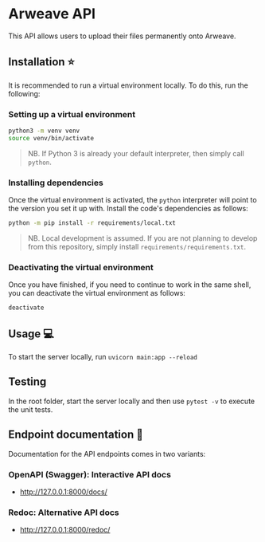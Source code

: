 # Arweave API

This API allows users to upload their files permanently onto Arweave.

## Installation :star:

It is recommended to run a virtual environment locally. To do this, run the
following:

### Setting up a virtual environment

```bash
python3 -m venv venv
source venv/bin/activate
```

> NB. If Python 3 is already your default interpreter, then simply call
> `python`.

### Installing dependencies

Once the virtual environment is activated, the `python` interpreter will point
to the version you set it up with. Install the code's dependencies as follows:

```bash
python -m pip install -r requirements/local.txt
```

> NB. Local development is assumed. If you are not planning to develop from
> this repository, simply install `requirements/requirements.txt`.

### Deactivating the virtual environment

Once you have finished, if you need to continue to work in the same shell, you
can deactivate the virtual environment as follows:

```bash
deactivate
````

## Usage :computer:

To start the server locally, run `uvicorn main:app --reload`

## Testing

In the root folder, start the server locally and then use `pytest -v` to execute the unit tests.

## Endpoint documentation :scroll:

Documentation for the API endpoints comes in two variants:

### OpenAPI (Swagger): Interactive API docs

* http://127.0.0.1:8000/docs/

### Redoc: Alternative API docs

* http://127.0.0.1:8000/redoc/
